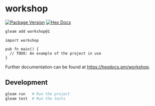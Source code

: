 # workshop

[![Package Version](https://img.shields.io/hexpm/v/workshop)](https://hex.pm/packages/workshop)
[![Hex Docs](https://img.shields.io/badge/hex-docs-ffaff3)](https://hexdocs.pm/workshop/)

```sh
gleam add workshop@1
```
```gleam
import workshop

pub fn main() {
  // TODO: An example of the project in use
}
```

Further documentation can be found at <https://hexdocs.pm/workshop>.

## Development

```sh
gleam run   # Run the project
gleam test  # Run the tests
```
